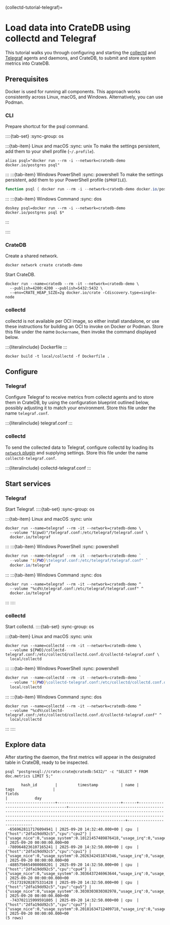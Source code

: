 (collectd-tutorial-telegraf)=
# Load data into CrateDB using collectd and Telegraf

This tutorial walks you through configuring and starting the [collectd]
and [Telegraf] agents and daemons, and CrateDB, to submit and store
system metrics into CrateDB.

## Prerequisites

Docker is used for running all components. This approach works consistently
across Linux, macOS, and Windows. Alternatively, you can use Podman.

### CLI

Prepare shortcut for the psql command.

::::{tab-set}
:sync-group: os

:::{tab-item} Linux and macOS
:sync: unix
To make the settings persistent, add them to your shell profile (`~/.profile`).
```shell
alias psql="docker run --rm -i --network=cratedb-demo docker.io/postgres psql"
```
:::
:::{tab-item} Windows PowerShell
:sync: powershell
To make the settings persistent, add them to your PowerShell profile (`$PROFILE`).
```powershell
function psql { docker run --rm -i --network=cratedb-demo docker.io/postgres psql @args }
```
:::
:::{tab-item} Windows Command
:sync: dos
```shell
doskey psql=docker run --rm -i --network=cratedb-demo docker.io/postgres psql $*
```
:::

::::

### CrateDB

Create a shared network.
```shell
docker network create cratedb-demo
```

Start CrateDB.
```shell
docker run --name=cratedb --rm -it --network=cratedb-demo \
  --publish=4200:4200 --publish=5432:5432 \
  --env=CRATE_HEAP_SIZE=2g docker.io/crate -Cdiscovery.type=single-node
```

### collectd

collectd is not available per OCI image, so either install standalone,
or use these instructions for building an OCI to invoke on Docker or Podman.
Store this file under the name `Dockername`, then invoke the command
displayed below.

:::{literalinclude} Dockerfile
:::
```shell
docker build -t local/collectd -f Dockerfile .
```

## Configure

### Telegraf

Configure Telegraf to receive metrics from collectd agents and to store them
in CrateDB, by using the configuration blueprint outlined below, possibly
adjusting it to match your environment. Store this file under the name
`telegraf.conf`.

:::{literalinclude} telegraf.conf
:::

### collectd

To send the collected data to Telegraf, configure collectd by loading its
[`network` plugin] and supplying settings. Store this file under
the name `collectd-telegraf.conf`.

:::{literalinclude} collectd-telegraf.conf
:::


## Start services

### Telegraf

Start Telegraf.
::::{tab-set}
:sync-group: os

:::{tab-item} Linux and macOS
:sync: unix
```shell
docker run --name=telegraf --rm -it --network=cratedb-demo \
  --volume "$(pwd)"/telegraf.conf:/etc/telegraf/telegraf.conf \
  docker.io/telegraf
```
:::
:::{tab-item} Windows PowerShell
:sync: powershell
```powershell
docker run --name=telegraf --rm -it --network=cratedb-demo `
  --volume "${PWD}\telegraf.conf:/etc/telegraf/telegraf.conf" `
  docker.io/telegraf
```
:::
:::{tab-item} Windows Command
:sync: dos
```shell
docker run --name=telegraf --rm -it --network=cratedb-demo ^
  --volume "%cd%\telegraf.conf:/etc/telegraf/telegraf.conf" ^
  docker.io/telegraf
```
:::
::::

### collectd

Start collectd.
::::{tab-set}
:sync-group: os

:::{tab-item} Linux and macOS
:sync: unix
```shell
docker run --name=collectd --rm -it --network=cratedb-demo \
  --volume ${PWD}/collectd-telegraf.conf:/etc/collectd/collectd.conf.d/collectd-telegraf.conf \
  local/collectd
```
:::
:::{tab-item} Windows PowerShell
:sync: powershell
```powershell
docker run --name=collectd --rm -it --network=cratedb-demo `
  --volume "${PWD}\collectd-telegraf.conf:/etc/collectd/collectd.conf.d/collectd-telegraf.conf" `
  local/collectd
```
:::
:::{tab-item} Windows Command
:sync: dos
```shell
docker run --name=collectd --rm -it --network=cratedb-demo ^
  --volume "%cd%\collectd-telegraf.conf:/etc/collectd/collectd.conf.d/collectd-telegraf.conf" ^
  local/collectd
```
:::
::::

## Explore data

After starting the daemon, the first metrics will appear in the designated table in
CrateDB, ready to be inspected.
```shell
psql "postgresql://crate:crate@cratedb:5432/" -c "SELECT * FROM doc.metrics LIMIT 5;"
```
```psql
       hash_id        |         timestamp          | name |                 tags                 |                                                                                                                  fields                                                                                                                   |            day
----------------------+----------------------------+------+--------------------------------------+-------------------------------------------------------------------------------------------------------------------------------------------------------------------------------------------------------------------------------------------+----------------------------
 -6569628117176094941 | 2025-09-20 14:32:40.000+00 | cpu  | {"host":"2dfa19dd92c5","cpu":"cpu2"} | {"usage_nice":0,"usage_system":0.10121457489876418,"usage_irq":0,"usage_guest":0,"usage_user":0.2024291497975643,"usage_guest_nice":0,"usage_idle":99.59514170040524,"usage_steal":0,"usage_iowait":0,"usage_softirq":0.1012145748987844} | 2025-09-20 00:00:00.000+00
 -7809648236107165241 | 2025-09-20 14:32:50.000+00 | cpu  | {"host":"2dfa19dd92c5","cpu":"cpu1"} | {"usage_nice":0,"usage_system":0.2026342451874346,"usage_irq":0,"usage_guest":0,"usage_user":0.4052684903748692,"usage_guest_nice":0,"usage_idle":99.39209726444284,"usage_steal":0,"usage_iowait":0,"usage_softirq":0.0}                 | 2025-09-20 00:00:00.000+00
 -4885756654980088201 | 2025-09-20 14:32:50.000+00 | cpu  | {"host":"2dfa19dd92c5","cpu":"cpu4"} | {"usage_nice":0,"usage_system":0.3036437246963644,"usage_irq":0,"usage_guest":0,"usage_user":0.9109311740890573,"usage_guest_nice":0,"usage_idle":98.7854251012157,"usage_steal":0,"usage_iowait":0,"usage_softirq":0.0}                  | 2025-09-20 00:00:00.000+00
 -7517319202875331428 | 2025-09-20 14:32:50.000+00 | cpu  | {"host":"2dfa19dd92c5","cpu":"cpu5"} | {"usage_nice":0,"usage_system":0.3030303030302978,"usage_irq":0,"usage_guest":0,"usage_user":0.40404040404040903,"usage_guest_nice":0,"usage_idle":99.09090909090767,"usage_steal":0,"usage_iowait":0,"usage_softirq":0.0}                | 2025-09-20 00:00:00.000+00
  -743702115999591805 | 2025-09-20 14:32:50.000+00 | cpu  | {"host":"2dfa19dd92c5","cpu":"cpu7"} | {"usage_nice":0,"usage_system":0.20181634712409718,"usage_irq":0,"usage_guest":0,"usage_user":0.30272452068616373,"usage_guest_nice":0,"usage_idle":99.39455095862365,"usage_steal":0,"usage_iowait":0,"usage_softirq":0.0}               | 2025-09-20 00:00:00.000+00
(5 rows)
```


[collectd]: https://collectd.org/
[`network` plugin]: https://collectd.org/documentation/manpages/collectd.conf.html#plugin-network
[Telegraf]: https://www.influxdata.com/time-series-platform/telegraf/
